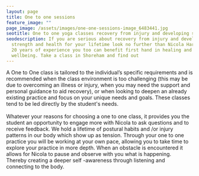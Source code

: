 ```yaml
---
layout: page
title: One to one sessions
feature_image: ""
page_image: /assets/images/one-one-sessions-image_6483441.jpg
seotitle: One to one yoga classes recovery from injury and developing strength and health
seodescription: If you are serious about recovery from injury and developing
  strength and health for your lifetime look no further than Nicola Harman. With
  20 years of experience you too can benefit first hand in healing and
  wellbeing. Take a class in Shoreham and find out
---
```

A One to One class is tailored to the individual’s specific requirements and is recommended when the class environment is too challenging (this may be due to overcoming an illness or injury, when you may need the support and personal guidance to aid recovery), or when looking to deepen an already existing practice and focus on your unique needs and goals. These classes tend to be led directly by the student's needs.\
\
Whatever your reasons for choosing a one to one class, it provides you the student an opportunity to engage more with Nicola to ask questions and to receive feedback. We hold a lifetime of postural habits and /or injury patterns in our body which show up as tension. Through your one to one practice you will be working at your own pace, allowing you to take time to explore your practice in more depth. When an obstacle is encountered it allows for Nicola to pause and observe with you what is happening. Thereby creating a deeper self -awareness through listening and connecting to the body.